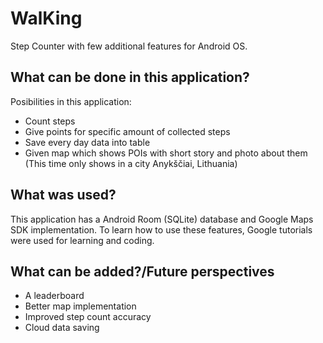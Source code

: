 # WalKing
Step Counter with few additional features for Android OS.
## What can be done in this application?
Posibilities in this application:
* Count steps
* Give points for specific amount of collected steps
* Save every day data into table
* Given map which shows POIs with short story and photo about them (This time only shows in a city Anykščiai, Lithuania)

## What was used?
This application has a Android Room (SQLite) database and Google Maps SDK implementation. To learn how to use these features, Google tutorials were used for learning and coding.

## What can be added?/Future perspectives
* A leaderboard
* Better map implementation
* Improved step count accuracy
* Cloud data saving

